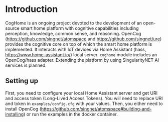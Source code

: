 # Introduction

CogHome is an ongoing project devoted to the development of an open-source smart home platform with cognitive capabilities including perception, knowledge, common sense, and reasoning. OpenCog (https://github.com/singnet/atomspace and https://github.com/singnet/ure) provides the cognitive core on top of which the smart home platform is implemented. It interacts with IoT devices via Home Assistant (hass, https://www.home-assistant.io/) local server. `coghome` module includes an OpenCog/hass adapter. Extending the platform by using SingularityNET AI services is planned.

## Setting up
First, you need to configure your local Home Assistant server and get URI and access token (Long-Lived Access Tokens). You will need to replace URI and token in `examples/config.cfg` with your values. Then, you either need to install OpenCog (https://github.com/singnet/atomspace#building-and-installing) or run the examples in the docker container.
